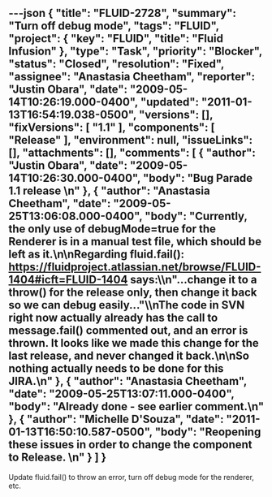 ---json
{
  "title": "FLUID-2728",
  "summary": "Turn off debug mode",
  "tags": "FLUID",
  "project": {
    "key": "FLUID",
    "title": "Fluid Infusion"
  },
  "type": "Task",
  "priority": "Blocker",
  "status": "Closed",
  "resolution": "Fixed",
  "assignee": "Anastasia Cheetham",
  "reporter": "Justin Obara",
  "date": "2009-05-14T10:26:19.000-0400",
  "updated": "2011-01-13T16:54:19.038-0500",
  "versions": [],
  "fixVersions": [
    "1.1"
  ],
  "components": [
    "Release"
  ],
  "environment": null,
  "issueLinks": [],
  "attachments": [],
  "comments": [
    {
      "author": "Justin Obara",
      "date": "2009-05-14T10:26:30.000-0400",
      "body": "Bug Parade 1.1 release&#x20;\n"
    },
    {
      "author": "Anastasia Cheetham",
      "date": "2009-05-25T13:06:08.000-0400",
      "body": "Currently, the only use of debugMode=true for the Renderer is in a manual test file, which should be left as it.\n\nRegarding fluid.fail(): <https://fluidproject.atlassian.net/browse/FLUID-1404#icft=FLUID-1404> says:\\\n\"...change it to a throw() for the release only, then change it back so we can debug easily...\"\\\nThe code in SVN right now actually already has the call to message.fail() commented out, and an error is thrown. It looks like we made this change for the last release, and never changed it back.\n\nSo nothing actually needs to be done for this JIRA.\n"
    },
    {
      "author": "Anastasia Cheetham",
      "date": "2009-05-25T13:07:11.000-0400",
      "body": "Already done - see earlier comment.\n"
    },
    {
      "author": "Michelle D'Souza",
      "date": "2011-01-13T16:50:10.587-0500",
      "body": "Reopening these issues in order to change the component to Release.&#x20;\n"
    }
  ]
}
---
Update fluid.fail() to throw an error, turn off debug mode for the renderer, etc.&#x20;

        